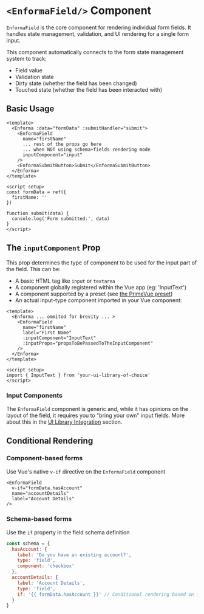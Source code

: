 # `<EnformaField/>` Component

<TabNav :items="[
{ label: 'Usage', link: '/field-forms/enforma-field' },
{ label: 'API', link: '/field-forms/enforma-field_api' },
]" />

`EnformaField` is the core component for rendering individual form fields. It handles state management, validation, and UI rendering for a single form input.

This component automatically connects to the form state management system to track:

- Field value
- Validation state
- Dirty state (whether the field has been changed)
- Touched state (whether the field has been interacted with)


## Basic Usage

```vue
<template>
  <Enforma :data="formData" :submitHandler="submit">
    <EnformaField 
      name="firstName"
      ... rest of the props go here
      ... when NOT using schema+fields rendering mode
      inputComponent="input"
    />
    <EnformaSubmitButton>Submit</EnformaSubmitButton>
  </Enforma>
</template>

<script setup>
const formData = ref({
  firstName: ''
})

function submit(data) {
  console.log('Form submitted:', data)
}
</script>
```

## The `inputComponent` Prop

This prop determines the type of component to be used for the input part of the field. This can be:
- A basic HTML tag like `input` or `textarea`
- A component globally registered within the Vue app (eg: 'InputText')
- A component supported by a preset (see [the PrimeVue preset](/ui-library-integration/primevue-preset.md))
- An actual input-type component imported in your Vue component:

```vue
<template>
  <Enforma ... ommited for brevity ... >
    <EnformaField
      name="firstName"
      label="First Name"
      :inputComponent="InputText"
      :inputProps="propsToBePassedToTheInputComponent"
    />
  </Enforma>
</template>

<script setup>
import { InputText } from 'your-ui-library-of-choice'  
</script>
```

### Input Components

The `EnformaField` component is generic and, while it has opinions on the layout of the field, it requires you to "bring your own" input fields. More about this in the [UI Library Integration](/ui-library-integration/) section.


## Conditional Rendering

### Component-based forms

Use Vue's native `v-if` directive on the `EnformaField` component
```vue
<EnformaField 
  v-if="formData.hasAccount"
  name="accountDetails" 
  label="Account Details"
/>
```

### Schema-based forms
Use the `if` property in the field schema definition
```js
const schema = {
  hasAccount: {
    label: 'Do you have an existing account?',
    type: 'field',
    component: 'checkbox'
  },
  accountDetails: {
    label: 'Account Details',
    type: 'field',
    if: '{{ formData.hasAccount }}' // Conditional rendering based on field value
  }
}
```

